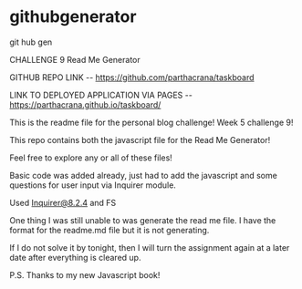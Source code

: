 # githubgenerator
git hub gen 


CHALLENGE 9 Read Me Generator  

GITHUB REPO LINK -- https://github.com/parthacrana/taskboard

LINK TO DEPLOYED APPLICATION VIA PAGES -- https://parthacrana.github.io/taskboard/

This is the readme file for the personal blog challenge! Week 5 challenge 9! 

This repo contains both the javascript file for the Read Me Generator!

Feel free to explore any or all of these files! 



Basic code was added already, just had to add the javascript and some questions for user input via Inquirer module. 

Used Inquirer@8.2.4 and FS



One thing I was still unable to was generate the read me file. I have the format for the readme.md file but it is not generating.

If I do not solve it by tonight, then I will turn the assignment again at a later date after everything is cleared up. 

P.S. Thanks to my new Javascript book! 

